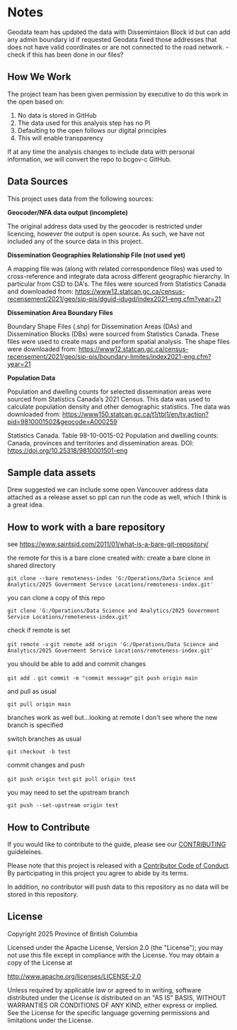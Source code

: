 # Notes

Geodata team has updated the data with Dissemintaion Block id but can add any admin boundary id if requested 
Geodata fixed those addresses that does not have valid coordinates or are not connected to the road network. - check if this has been done in our files?  

## How We Work

The project team has been given permission by executive to do this work in the open based on:

1. No data is stored in GitHub
2. The data used for this analysis step has no PI
3. Defaulting to the open follows our digital principles
4. This will enable transparency

If at any time the analysis changes to include data with personal information, we will convert the repo to bcgov-c GitHub. 
## Data Sources

This project uses data from the following sources:

**Geocoder/NFA data output (incomplete)** 

The original address data used by the geocoder is restricted under licencing, however the output is open source. As such, we have not included any of the source data in this project.  

**Dissemination Geographies Relationship File (not used yet)**

A mapping file was (along with related correspondence files) was used to cross-reference and integrate data across different geographic hierarchy. In particular from CSD to DA's. The files were sourced from Statistics Canada and downloaded from: https://www12.statcan.gc.ca/census-recensement/2021/geo/sip-pis/dguid-idugd/index2021-eng.cfm?year=21

**Dissemination Area Boundary Files**

Boundary Shape Files (.shp) for Dissemination Areas (DAs) and Dissemination Blocks (DBs) were sourced from Statistics Canada.  These files were used to create maps and perform spatial analysis.  The shape files were downloaded from: https://www12.statcan.gc.ca/census-recensement/2021/geo/sip-pis/boundary-limites/index2021-eng.cfm?year=21

**Population Data**

Population and dwelling counts for selected dissemination areas were sourced from Statistics Canada’s 2021 Census.  This data was used to calculate population density and other demographic statistics.  The data was downloaded from: https://www150.statcan.gc.ca/t1/tbl1/en/tv.action?pid=9810001502&geocode=A000259 

Statistics Canada. Table 98-10-0015-02  Population and dwelling counts: Canada, provinces and territories and dissemination areas. DOI: https://doi.org/10.25318/9810001501-eng

## Sample data assets

Drew suggested we can include some open Vancouver address data attached as a release asset so ppl can run the code as well, which I think is a great idea. 

## How to work with a bare repository

see https://www.saintsjd.com/2011/01/what-is-a-bare-git-repository/

the remote for this is a bare clone created with:
create a bare clone in shared directory

`git clone --bare remoteness-index 'G:/Operations/Data Science and Analytics/2025 Government Service Locations/remoteness-index.git'`

you can clone a copy of this repo

`git clone 'G:/Operations/Data Science and Analytics/2025 Government Service Locations/remoteness-index.git'`

check if remote is set

`git remote -v`
`git remote add origin 'G:/Operations/Data Science and Analytics/2025 Government Service Locations/remoteness-index.git'`

you should be able to add and commit changes

`git add .`
`git commit -m "commit message"`
`git push origin main`

and pull as usual

`git pull origin main`

branches work as well but...looking at remote I don't see where the new branch is specified

switch branches as usual

`git checkout -b test`

commit changes and push 

`git push origin test`
`git pull origin test`

you may need to set the upstream branch

`git push --set-upstream origin test`

## How to Contribute

If you would like to contribute to the guide, please see our [CONTRIBUTING](CONTRIBUTING.md) guideleines.

Please note that this project is released with a [Contributor Code of Conduct](CODE_OF_CONDUCT.md). By participating in this project you agree to abide by its terms.

In addition, no contributor will push data to this repository as no data will be stored in this repository. 

## License

Copyright 2025 Province of British Columbia

Licensed under the Apache License, Version 2.0 (the "License");
you may not use this file except in compliance with the License.
You may obtain a copy of the License at

   http://www.apache.org/licenses/LICENSE-2.0

Unless required by applicable law or agreed to in writing, software
distributed under the License is distributed on an "AS IS" BASIS,
WITHOUT WARRANTIES OR CONDITIONS OF ANY KIND, either express or implied.
See the License for the specific language governing permissions and
limitations under the License.